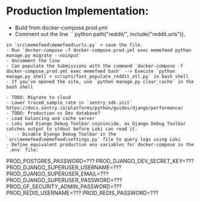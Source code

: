 # Production Implementation:

- Build from docker-compose.prod.yml
- Comment out the line ```python
    path("reddit/", include("reddit.urls")),
```
in `src\memefeed\memefeed\urls.py` + save the file.
- Run `docker-compose -f docker-compose.prod.yml exec memefeed python manage.py migrate --noinput`
- Uncomment the line
- Can populate the Submissions with the command `docker-compose -f docker-compose.prod.yml exec memefeed bash` --> Execute `python manage.py shell < scripts/fast_populate_reddit_etl.py` in bash shell
- If you've opened the site, use `python manage.py clear_cache` in the bash shell

- TODO: Migrate to cloud
- Lower traced_sample_rate in `sentry_sdk.init` https://docs.sentry.io/platforms/python/guides/django/performance/
- TODO: Production vs Dev database?
- Load balancing and cache server
- Loki and Django Debug Toolbar coinincide, as Django Debug Toolbar catches output to stdout before Loki can read it.
    - Disable Django Debug Toolbar in the `src\memefeed\memefeed\settings.py` file to query logs using Loki
- Define equivalent production env variables for docker-compose in the `.env` file:
```
PROD_POSTGRES_PASSWORD=???
PROD_DJANGO_DEV_SECRET_KEY=???
PROD_DJANGO_SUPERUSER_USERNAME=???
PROD_DJANGO_SUPERUSER_EMAIL=???
PROD_DJANGO_SUPERUSER_PASSWORD=???
PROD_GF_SECURITY_ADMIN_PASSWORD=???
PROD_REDIS_USERNAME=???
PROD_REDIS_PASSWORD=???
```